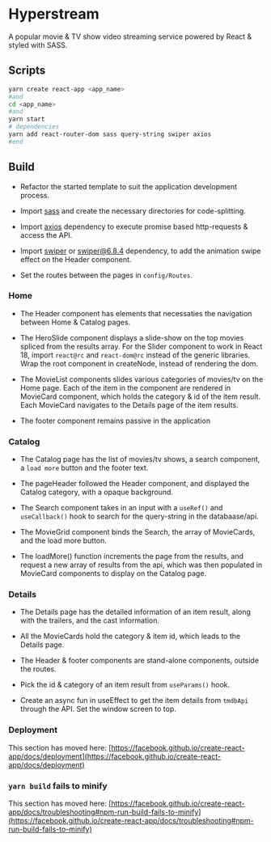 # Hyperstream

A popular movie & TV show video streaming service powered by React & styled with SASS.

## Scripts

```bash
yarn create react-app <app_name>
#and
cd <app_name>
#and
yarn start
# dependencies
yarn add react-router-dom sass query-string swiper axios
#end
```

## Build

- Refactor the started template to suit the application development process.

- Import [sass](https://sass-lang.com/install) and create the necessary directories for code-splitting.
- Import [axios](https://github.com/axios/axios) dependency to execute promise based http-requests & access the API.

- Import [swiper](https://swiperjs.com/react) or [swiper@6.8.4](https://www.npmjs.com/package/swiper/v/6.8.4) dependency, to add the animation swipe effect on the Header component.

- Set the routes between the pages in `config/Routes`.

### Home

- The Header component has elements that necessaties the navigation between Home & Catalog pages.

- The HeroSlide component displays a slide-show on the top movies spliced from the results array. For the Slider component to work in React 18, import `react@rc` and `react-dom@rc` instead of the generic libraries. Wrap the root component in createNode, instead of rendering the dom.

- The MovieList components slides various categories of movies/tv on the Home page. Each of the item in the component are rendered in MovieCard component, which holds the category & id of the item result. Each MovieCard navigates to the Details page of the item results.
- The footer component remains passive in the application

### Catalog

- The Catalog page has the list of movies/tv shows, a search component, a `load more` button and the footer text.

- The pageHeader followed the Header component, and displayed the Catalog category, with a opaque background.
- The Search component takes in an input with a `useRef()` and `useCallback()` hook to search for the query-string in the databaase/api.
- The MovieGrid component binds the Search, the array of MovieCards, and the load more button.
- The loadMore() function increments the page from the results, and request a new array of results from the api, which was then populated in MovieCard components to display on the Catalog page.

### Details

- The Details page has the detailed information of an item result, along with the trailers, and the cast information.
- All the MovieCards hold the category & item id, which leads to the Details page.
- The Header & footer components are stand-alone components, outside the routes.

- Pick the id & category of an item result from `useParams()` hook.
- Create an async fun in useEffect to get the item details from `tmdbApi` through the API. Set the window screen to top.

### Deployment

This section has moved here: [https://facebook.github.io/create-react-app/docs/deployment](https://facebook.github.io/create-react-app/docs/deployment)

### `yarn build` fails to minify

This section has moved here: [https://facebook.github.io/create-react-app/docs/troubleshooting#npm-run-build-fails-to-minify](https://facebook.github.io/create-react-app/docs/troubleshooting#npm-run-build-fails-to-minify)
